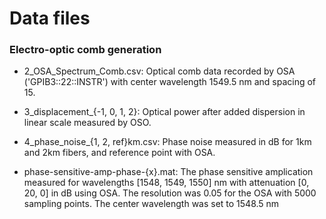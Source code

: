 # Data files

### Electro-optic comb generation

- 2_OSA_Spectrum_Comb.csv: Optical comb data recorded by OSA ('GPIB3::22::INSTR') with center wavelength 1549.5 nm and spacing of 15.

- 3_displacement_{-1, 0, 1, 2}: Optical power after added dispersion in linear scale measured by OSO.

- 4_phase_noise_{1, 2, ref}km.csv: Phase noise measured in dB for 1km and 2km fibers, and reference point with OSA.

- phase-sensitive-amp-phase-{x}.mat: The phase sensitive amplication measured for wavelengths [1548, 1549, 1550] nm with attenuation [0, 20, 0] in dB using OSA. The resolution was 0.05 for the OSA with 5000 sampling points. The center wavelength was set to 1548.5 nm